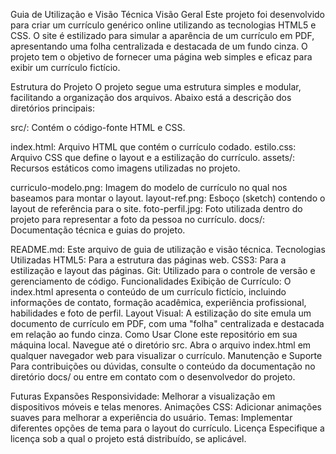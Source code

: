 Guia de Utilização e Visão Técnica
Visão Geral
Este projeto foi desenvolvido para criar um currículo genérico online utilizando as tecnologias HTML5 e CSS. O site é estilizado para simular a aparência de um currículo em PDF, apresentando uma folha centralizada e destacada de um fundo cinza. O projeto tem o objetivo de fornecer uma página web simples e eficaz para exibir um currículo fictício.

Estrutura do Projeto
O projeto segue uma estrutura simples e modular, facilitando a organização dos arquivos. Abaixo está a descrição dos diretórios principais:

src/: Contém o código-fonte HTML e CSS.

index.html: Arquivo HTML que contém o currículo codado.
estilo.css: Arquivo CSS que define o layout e a estilização do currículo.
assets/: Recursos estáticos como imagens utilizadas no projeto.

curriculo-modelo.png: Imagem do modelo de currículo no qual nos baseamos para montar o layout.
layout-ref.png: Esboço (sketch) contendo o layout de referência para o site.
foto-perfil.jpg: Foto utilizada dentro do projeto para representar a foto da pessoa no currículo.
docs/: Documentação técnica e guias do projeto.

README.md: Este arquivo de guia de utilização e visão técnica.
Tecnologias Utilizadas
HTML5: Para a estrutura das páginas web.
CSS3: Para a estilização e layout das páginas.
Git: Utilizado para o controle de versão e gerenciamento de código.
Funcionalidades
Exibição de Currículo: O index.html apresenta o conteúdo de um currículo fictício, incluindo informações de contato, formação acadêmica, experiência profissional, habilidades e foto de perfil.
Layout Visual: A estilização do site emula um documento de currículo em PDF, com uma "folha" centralizada e destacada em relação ao fundo cinza.
Como Usar
Clone este repositório em sua máquina local.
Navegue até o diretório src.
Abra o arquivo index.html em qualquer navegador web para visualizar o currículo.
Manutenção e Suporte
Para contribuições ou dúvidas, consulte o conteúdo da documentação no diretório docs/ ou entre em contato com o desenvolvedor do projeto.

Futuras Expansões
Responsividade: Melhorar a visualização em dispositivos móveis e telas menores.
Animações CSS: Adicionar animações suaves para melhorar a experiência do usuário.
Temas: Implementar diferentes opções de tema para o layout do currículo.
Licença
Especifique a licença sob a qual o projeto está distribuído, se aplicável.